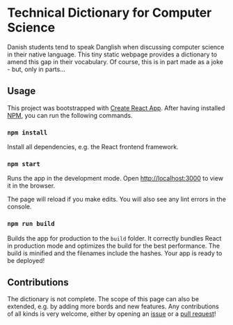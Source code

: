 # Technical Dictionary for Computer Science

Danish students tend to speak Danglish when discussing computer science in their
native language. This tiny static webpage provides a dictionary to amend this
gap in their vocabulary. Of course, this is in part made as a joke - but, only
in parts...

## Usage

This project was bootstrapped with [Create React
App](https://github.com/facebook/create-react-app). After having installed
[NPM](https://www.npmjs.com/), you can run the following commands.

### `npm install`

Install all dependencies, e.g. the React frontend framework.

### `npm start`

Runs the app in the development mode. Open
[http://localhost:3000](http://localhost:3000) to view it in the browser.

The page will reload if you make edits. You will also see any lint errors in the
console.

### `npm run build`

Builds the app for production to the `build` folder. It correctly bundles React
in production mode and optimizes the build for the best performance. The build
is minified and the filenames include the hashes. Your app is ready to be
deployed!

## Contributions

The dictionary is not complete. The scope of this page can also be extended,
e.g. by adding more bords and new features. Any contributions of all kinds is
very welcome, either by opening an
[issue](https://github.com/SSoelvsten/cs-dict/issues/new) or a [pull
request](https://github.com/SSoelvsten/cs-dict/compare)!
